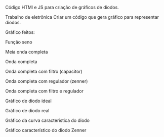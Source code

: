 Código HTMl e JS para criação de gráficos de diodos.

Trabalho de eletrônica
Criar um código que gera gráfico para representar diodos.

Gráfico feitos:

   Função seno
   
   Meia onda completa
   
   Onda completa
   
   Onda completa com filtro (capacitor)
   
   Onda completa com regulador (zenner)
   
   Onda completa com filtro e regulador
   

   Gráfico de diodo ideal
   
   Gráfico de diodo real
   
   Gráfico da curva característica do diodo
   
   Gráfico característico do diodo Zenner
   
